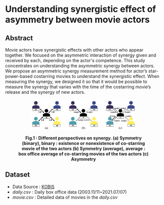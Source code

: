 # Understanding synergistic effect of asymmetry between movie actors

## Abstract
Movie actors have synergistic effects with other actors who appear together.
We focused on the asymmetric interaction of synergy given and received by each, depending on the actor's competence.
This study concentrates on understanding the asymmetric synergy between actors.
We propose an asymmetric synergy measurement method for actor’s star-power-based costarring movies to understand the synergistic effect.
When measuring the synergy, we designed it so that it would be possible to measure the synergy that varies with the time of the costarring movie’s release and the synergy of new actors. 

<figure>
  <p align="center">
    <img src="fig1.png" alt="Trulli" style="width:80%">
    <figcaption align = "center"><b>Fig.1 : Different perspectives on synergy. (a) Symmetry (binary), binary : existence or nonexistence of co-starring movie of the two actors (b) Symmetry (average), average : box office average of co-starring movies of the two actors (c) Asymmetry</b></figcaption>
  </p>
</figure>

## Dataset
- Data Source : [KOBIS](https://www.kobis.or.kr)
- *daily.csv* : Daily box office data (2003.11/11~2021.07/07)
- *movie.csv* : Detailed data of movies in the *daily.csv*
